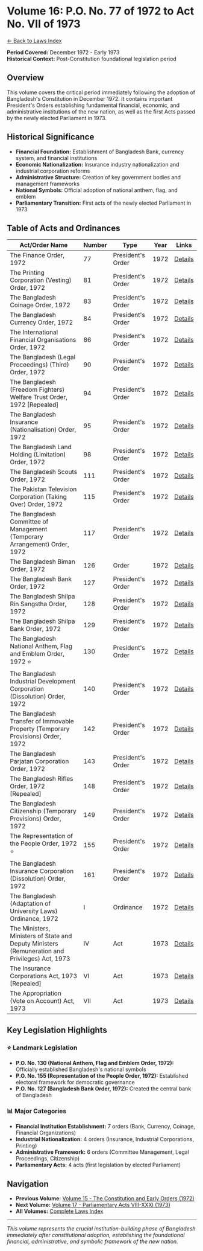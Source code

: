 # Volume 16: P.O. No. 77 of 1972 to Act No. VII of 1973

[← Back to Laws Index](../index.md)

**Period Covered:** December 1972 - Early 1973  
**Historical Context:** Post-Constitution foundational legislation period

## Overview

This volume covers the critical period immediately following the adoption of Bangladesh's Constitution in December 1972. It contains important President's Orders establishing fundamental financial, economic, and administrative institutions of the new nation, as well as the first Acts passed by the newly elected Parliament in 1973.

## Historical Significance

- **Financial Foundation:** Establishment of Bangladesh Bank, currency system, and financial institutions
- **Economic Nationalization:** Insurance industry nationalization and industrial corporation reforms  
- **Administrative Structure:** Creation of key government bodies and management frameworks
- **National Symbols:** Official adoption of national anthem, flag, and emblem
- **Parliamentary Transition:** First acts of the newly elected Parliament in 1973

## Table of Acts and Ordinances

| Act/Order Name | Number | Type | Year | Links |
|---------------|---------|------|------|-------|
| The Finance Order, 1972 | 77 | President's Order | 1972 | [Details](act-details-77.md) |
| The Printing Corporation (Vesting) Order, 1972 | 81 | President's Order | 1972 | [Details](act-details-81.md) |
| The Bangladesh Coinage Order, 1972 | 83 | President's Order | 1972 | [Details](act-details-83.md) |
| The Bangladesh Currency Order, 1972 | 84 | President's Order | 1972 | [Details](act-details-84.md) |
| The International Financial Organisations Order, 1972 | 86 | President's Order | 1972 | [Details](act-details-86.md) |
| The Bangladesh (Legal Proceedings) (Third) Order, 1972 | 90 | President's Order | 1972 | [Details](act-details-90.md) |
| The Bangladesh (Freedom Fighters) Welfare Trust Order, 1972 [Repealed] | 94 | President's Order | 1972 | [Details](act-details-94.md) |
| The Bangladesh Insurance (Nationalisation) Order, 1972 | 95 | President's Order | 1972 | [Details](act-details-95.md) |
| The Bangladesh Land Holding (Limitation) Order, 1972 | 98 | President's Order | 1972 | [Details](act-details-98.md) |
| The Bangladesh Scouts Order, 1972 | 111 | President's Order | 1972 | [Details](act-details-111.md) |
| The Pakistan Television Corporation (Taking Over) Order, 1972 | 115 | President's Order | 1972 | [Details](act-details-115.md) |
| The Bangladesh Committee of Management (Temporary Arrangement) Order, 1972 | 117 | President's Order | 1972 | [Details](act-details-117.md) |
| The Bangladesh Biman Order, 1972 | 126 | Order | 1972 | [Details](act-details-126.md) |
| The Bangladesh Bank Order, 1972 | 127 | President's Order | 1972 | [Details](act-details-127.md) |
| The Bangladesh Shilpa Rin Sangstha Order, 1972 | 128 | President's Order | 1972 | [Details](act-details-128.md) |
| The Bangladesh Shilpa Bank Order, 1972 | 129 | President's Order | 1972 | [Details](act-details-129.md) |
| The Bangladesh National Anthem, Flag and Emblem Order, 1972 ⭐ | 130 | President's Order | 1972 | [Details](act-details-130.md) |
| The Bangladesh Industrial Development Corporation (Dissolution) Order, 1972 | 140 | President's Order | 1972 | [Details](act-details-140.md) |
| The Bangladesh Transfer of Immovable Property (Temporary Provisions) Order, 1972 | 142 | President's Order | 1972 | [Details](act-details-142.md) |
| The Bangladesh Parjatan Corporation Order, 1972 | 143 | President's Order | 1972 | [Details](act-details-143.md) |
| The Bangladesh Rifles Order, 1972 [Repealed] | 148 | President's Order | 1972 | [Details](act-details-148.md) |
| The Bangladesh Citizenship (Temporary Provisions) Order, 1972 | 149 | President's Order | 1972 | [Details](act-details-149.md) |
| The Representation of the People Order, 1972 ⭐ | 155 | President's Order | 1972 | [Details](act-details-155.md) |
| The Bangladesh Insurance Corporation (Dissolution) Order, 1972 | 161 | President's Order | 1972 | [Details](act-details-161.md) |
| The Bangladesh (Adaptation of University Laws) Ordinance, 1972 | I | Ordinance | 1972 | [Details](act-details-ord-1.md) |
| The Ministers, Ministers of State and Deputy Ministers (Remuneration and Privileges) Act, 1973 | IV | Act | 1973 | [Details](act-details-act-4.md) |
| The Insurance Corporations Act, 1973 [Repealed] | VI | Act | 1973 | [Details](act-details-act-6.md) |
| The Appropriation (Vote on Account) Act, 1973 | VII | Act | 1973 | [Details](act-details-act-7.md) |

## Key Legislation Highlights

### ⭐ **Landmark Legislation**

- **P.O. No. 130 (National Anthem, Flag and Emblem Order, 1972):** Officially established Bangladesh's national symbols
- **P.O. No. 155 (Representation of the People Order, 1972):** Established electoral framework for democratic governance
- **P.O. No. 127 (Bangladesh Bank Order, 1972):** Created the central bank of Bangladesh

### 📊 **Major Categories**

- **Financial Institution Establishment:** 7 orders (Bank, Currency, Coinage, Financial Organizations)
- **Industrial Nationalization:** 4 orders (Insurance, Industrial Corporations, Printing)
- **Administrative Framework:** 6 orders (Committee Management, Legal Proceedings, Citizenship)
- **Parliamentary Acts:** 4 acts (first legislation by elected Parliament)

## Navigation

- **Previous Volume:** [Volume 15 - The Constitution and Early Orders (1972)](../volume-15/index.md)
- **Next Volume:** [Volume 17 - Parliamentary Acts VIII-XXXI (1973)](../volume-17/index.md)
- **All Volumes:** [Complete Laws Index](../index.md)

---

*This volume represents the crucial institution-building phase of Bangladesh immediately after constitutional adoption, establishing the foundational financial, administrative, and symbolic framework of the new nation.*
